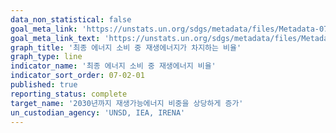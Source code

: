 ```yaml
---
data_non_statistical: false
goal_meta_link: 'https://unstats.un.org/sdgs/metadata/files/Metadata-07-02-01.pdf'
goal_meta_link_text: 'https://unstats.un.org/sdgs/metadata/files/Metadata-07-02-01.pdf'
graph_title: '최종 에너지 소비 중 재생에너지가 차지하는 비율'
graph_type: line
indicator_name: '최종 에너지 소비 중 재생에너지 비율'
indicator_sort_order: 07-02-01
published: true
reporting_status: complete
target_name: '2030년까지 재생가능에너지 비중을 상당하게 증가'
un_custodian_agency: 'UNSD, IEA, IRENA'
---
```

